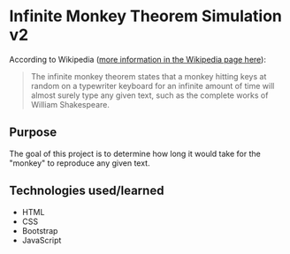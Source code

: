 # Infinite Monkey Theorem Simulation v2

According to Wikipedia ([more information in the Wikipedia page here](https://en.wikipedia.org/wiki/Infinite_monkey_theorem)):
>The infinite monkey theorem states that a monkey hitting keys at random on a typewriter keyboard for an infinite amount of time will almost surely type any given text, such as the complete works of William Shakespeare.

## Purpose
The goal of this project is to determine how long it would take for the "monkey" to reproduce any given text.

## Technologies used/learned
- HTML
- CSS
- Bootstrap
- JavaScript